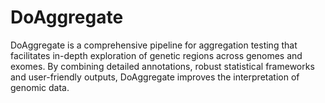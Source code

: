 # DoAggregate
DoAggregate is a comprehensive pipeline for aggregation testing that facilitates in-depth exploration of genetic regions across genomes and exomes. By combining detailed annotations, robust statistical frameworks and user-friendly outputs, DoAggregate improves the interpretation of genomic data.
